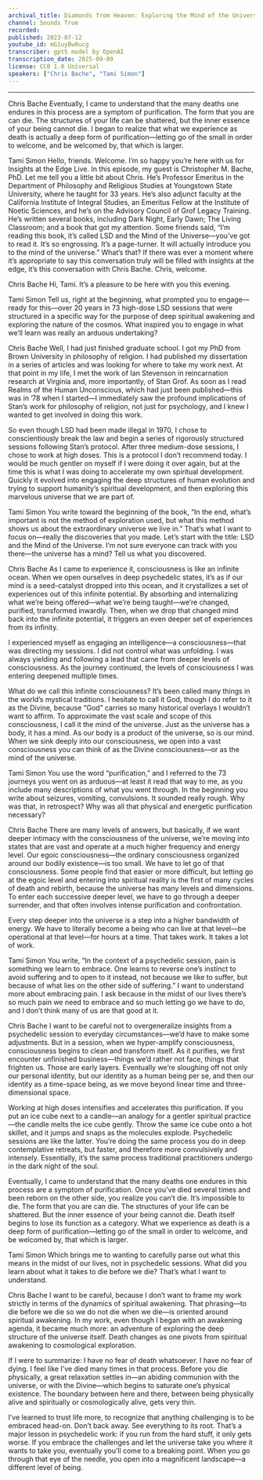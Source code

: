 ```yaml
---
archival_title: Diamonds from Heaven: Exploring the Mind of the Universe
channel: Sounds True
recorded: 
published: 2023-07-12
youtube_id: mG1uyBw0ucg
transcriber: gpt5 model by OpenAI
transcription_date: 2025-09-09
license: CC0 1.0 Universal
speakers: ["Chris Bache", "Tami Simon"]
---
```

<!-- diarist_sha1:852aae524753ac575e0d57b235a96ad3ddc0ad46 -->
---
Chris Bache 
Eventually, I came to understand that the many deaths one endures in this process are a symptom of purification. The form that you are can die. The structures of your life can be shattered, but the inner essence of your being cannot die. I began to realize that what we experience as death is actually a deep form of purification—letting go of the small in order to welcome, and be welcomed by, that which is larger.

Tami Simon 
Hello, friends. Welcome. I’m so happy you’re here with us for Insights at the Edge Live. In this episode, my guest is Christopher M. Bache, PhD. Let me tell you a little bit about Chris. He’s Professor Emeritus in the Department of Philosophy and Religious Studies at Youngstown State University, where he taught for 33 years. He’s also adjunct faculty at the California Institute of Integral Studies, an Emeritus Fellow at the Institute of Noetic Sciences, and he’s on the Advisory Council of Grof Legacy Training. He’s written several books, including Dark Night, Early Dawn; The Living Classroom; and a book that got my attention. Some friends said, “I’m reading this book, it’s called LSD and the Mind of the Universe—you’ve got to read it. It’s so engrossing. It’s a page-turner. It will actually introduce you to the mind of the universe.” What’s that? If there was ever a moment where it’s appropriate to say this conversation truly will be filled with insights at the edge, it’s this conversation with Chris Bache. Chris, welcome.

Chris Bache 
Hi, Tami. It’s a pleasure to be here with you this evening.

Tami Simon 
Tell us, right at the beginning, what prompted you to engage—ready for this—over 20 years in 73 high-dose LSD sessions that were structured in a specific way for the purpose of deep spiritual awakening and exploring the nature of the cosmos. What inspired you to engage in what we’ll learn was really an arduous undertaking?

Chris Bache 
Well, I had just finished graduate school. I got my PhD from Brown University in philosophy of religion. I had published my dissertation in a series of articles and was looking for where to take my work next. At that point in my life, I met the work of Ian Stevenson in reincarnation research at Virginia and, more importantly, of Stan Grof. As soon as I read Realms of the Human Unconscious, which had just been published—this was in ’78 when I started—I immediately saw the profound implications of Stan’s work for philosophy of religion, not just for psychology, and I knew I wanted to get involved in doing this work.

So even though LSD had been made illegal in 1970, I chose to conscientiously break the law and begin a series of rigorously structured sessions following Stan’s protocol. After three medium-dose sessions, I chose to work at high doses. This is a protocol I don’t recommend today. I would be much gentler on myself if I were doing it over again, but at the time this is what I was doing to accelerate my own spiritual development. Quickly it evolved into engaging the deep structures of human evolution and trying to support humanity’s spiritual development, and then exploring this marvelous universe that we are part of.

Tami Simon 
You write toward the beginning of the book, “In the end, what’s important is not the method of exploration used, but what this method shows us about the extraordinary universe we live in.” That’s what I want to focus on—really the discoveries that you made. Let’s start with the title: LSD and the Mind of the Universe. I’m not sure everyone can track with you there—the universe has a mind? Tell us what you discovered.

Chris Bache 
As I came to experience it, consciousness is like an infinite ocean. When we open ourselves in deep psychedelic states, it’s as if our mind is a seed-catalyst dropped into this ocean, and it crystallizes a set of experiences out of this infinite potential. By absorbing and internalizing what we’re being offered—what we’re being taught—we’re changed, purified, transformed inwardly. Then, when we drop that changed mind back into the infinite potential, it triggers an even deeper set of experiences from its infinity.

I experienced myself as engaging an intelligence—a consciousness—that was directing my sessions. I did not control what was unfolding. I was always yielding and following a lead that came from deeper levels of consciousness. As the journey continued, the levels of consciousness I was entering deepened multiple times.

What do we call this infinite consciousness? It’s been called many things in the world’s mystical traditions. I hesitate to call it God, though I do refer to it as the Divine, because “God” carries so many historical overlays I wouldn’t want to affirm. To approximate the vast scale and scope of this consciousness, I call it the mind of the universe. Just as the universe has a body, it has a mind. As our body is a product of the universe, so is our mind. When we sink deeply into our consciousness, we open into a vast consciousness you can think of as the Divine consciousness—or as the mind of the universe.

Tami Simon 
You use the word “purification,” and I referred to the 73 journeys you went on as arduous—at least it read that way to me, as you include many descriptions of what you went through. In the beginning you write about seizures, vomiting, convulsions. It sounded really rough. Why was that, in retrospect? Why was all that physical and energetic purification necessary?

Chris Bache 
There are many levels of answers, but basically, if we want deeper intimacy with the consciousness of the universe, we’re moving into states that are vast and operate at a much higher frequency and energy level. Our egoic consciousness—the ordinary consciousness organized around our bodily existence—is too small. We have to let go of that consciousness. Some people find that easier or more difficult, but letting go at the egoic level and entering into spiritual reality is the first of many cycles of death and rebirth, because the universe has many levels and dimensions. To enter each successive deeper level, we have to go through a deeper surrender, and that often involves intense purification and confrontation.

Every step deeper into the universe is a step into a higher bandwidth of energy. We have to literally become a being who can live at that level—be operational at that level—for hours at a time. That takes work. It takes a lot of work.

Tami Simon 
You write, “In the context of a psychedelic session, pain is something we learn to embrace. One learns to reverse one’s instinct to avoid suffering and to open to it instead, not because we like to suffer, but because of what lies on the other side of suffering.” I want to understand more about embracing pain. I ask because in the midst of our lives there’s so much pain we need to embrace and so much letting go we have to do, and I don’t think many of us are that good at it.

Chris Bache 
I want to be careful not to overgeneralize insights from a psychedelic session to everyday circumstances—we’d have to make some adjustments. But in a session, when we hyper-amplify consciousness, consciousness begins to clean and transform itself. As it purifies, we first encounter unfinished business—things we’d rather not face, things that frighten us. Those are early layers. Eventually we’re sloughing off not only our personal identity, but our identity as a human being per se, and then our identity as a time-space being, as we move beyond linear time and three-dimensional space.

Working at high doses intensifies and accelerates this purification. If you put an ice cube next to a candle—an analogy for a gentler spiritual practice—the candle melts the ice cube gently. Throw the same ice cube onto a hot skillet, and it jumps and snaps as the molecules explode. Psychedelic sessions are like the latter. You’re doing the same process you do in deep contemplative retreats, but faster, and therefore more convulsively and intensely. Essentially, it’s the same process traditional practitioners undergo in the dark night of the soul.

Eventually, I came to understand that the many deaths one endures in this process are a symptom of purification. Once you’ve died several times and been reborn on the other side, you realize you can’t die. It’s impossible to die. The form that you are can die. The structures of your life can be shattered. But the inner essence of your being cannot die. Death itself begins to lose its function as a category. What we experience as death is a deep form of purification—letting go of the small in order to welcome, and be welcomed by, that which is larger.

Tami Simon 
Which brings me to wanting to carefully parse out what this means in the midst of our lives, not in psychedelic sessions. What did you learn about what it takes to die before we die? That’s what I want to understand.

Chris Bache 
I want to be careful, because I don’t want to frame my work strictly in terms of the dynamics of spiritual awakening. That phrasing—to die before we die so we do not die when we die—is oriented around spiritual awakening. In my work, even though I began with an awakening agenda, it became much more: an adventure of exploring the deep structure of the universe itself. Death changes as one pivots from spiritual awakening to cosmological exploration.

If I were to summarize: I have no fear of death whatsoever. I have no fear of dying. I feel like I’ve died many times in that process. Before you die physically, a great relaxation settles in—an abiding communion with the universe, or with the Divine—which begins to saturate one’s physical existence. The boundary between here and there, between being physically alive and spiritually or cosmologically alive, gets very thin.

I’ve learned to trust life more, to recognize that anything challenging is to be embraced head-on. Don’t back away. See everything to its root. That’s a major lesson in psychedelic work: if you run from the hard stuff, it only gets worse. If you embrace the challenges and let the universe take you where it wants to take you, eventually you’ll come to a breaking point. When you go through that eye of the needle, you open into a magnificent landscape—a different level of being.

